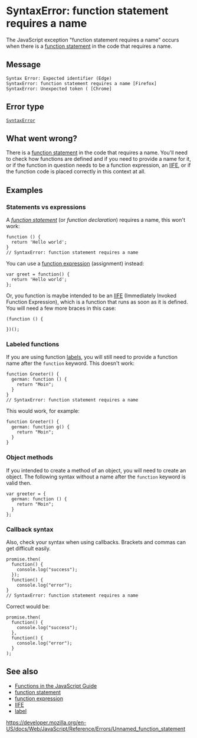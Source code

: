 # SyntaxError: function statement requires a name

The JavaScript exception "function statement requires a name" occurs when there is a [function statement](../statements/function) in the code that requires a name.

## Message

    Syntax Error: Expected identifier (Edge)
    SyntaxError: function statement requires a name [Firefox]
    SyntaxError: Unexpected token ( [Chrome]

## Error type

[`SyntaxError`](../global_objects/syntaxerror)

## What went wrong?

There is a [function statement](../statements/function) in the code that requires a name. You'll need to check how functions are defined and if you need to provide a name for it, or if the function in question needs to be a function expression, an [IIFE](https://developer.mozilla.org/en-US/docs/Glossary/IIFE), or if the function code is placed correctly in this context at all.

## Examples

### Statements vs expressions

A _[function statement](../statements/function)_ (or _function declaration_) requires a name, this won't work:

    function () {
      return 'Hello world';
    }
    // SyntaxError: function statement requires a name

You can use a [function expression](../operators/function) (assignment) instead:

    var greet = function() {
      return 'Hello world';
    };

Or, you function is maybe intended to be an [IIFE](https://en.wikipedia.org/wiki/Immediately-invoked_function_expression) (Immediately Invoked Function Expression), which is a function that runs as soon as it is defined. You will need a few more braces in this case:

    (function () {

    })();

### Labeled functions

If you are using function [labels](../statements/label), you will still need to provide a function name after the `function` keyword. This doesn't work:

    function Greeter() {
      german: function () {
        return "Moin";
      }
    }
    // SyntaxError: function statement requires a name

This would work, for example:

    function Greeter() {
      german: function g() {
        return "Moin";
      }
    }

### Object methods

If you intended to create a method of an object, you will need to create an object. The following syntax without a name after the `function` keyword is valid then.

    var greeter = {
      german: function () {
        return "Moin";
      }
    };

### Callback syntax

Also, check your syntax when using callbacks. Brackets and commas can get difficult easily.

    promise.then(
      function() {
        console.log("success");
      });
      function() {
        console.log("error");
    }
    // SyntaxError: function statement requires a name

Correct would be:

    promise.then(
      function() {
        console.log("success");
      },
      function() {
        console.log("error");
      }
    );

## See also

-   [Functions in the JavaScript Guide](https://developer.mozilla.org/en-US/docs/Web/JavaScript/Guide/Functions)
-   [function statement](../statements/function)
-   [function expression](../operators/function)
-   [IIFE](https://en.wikipedia.org/wiki/Immediately-invoked_function_expression)
-   [label](../statements/label)

<a href="https://developer.mozilla.org/en-US/docs/Web/JavaScript/Reference/Errors/Unnamed_function_statement" class="_attribution-link">https://developer.mozilla.org/en-US/docs/Web/JavaScript/Reference/Errors/Unnamed_function_statement</a>
